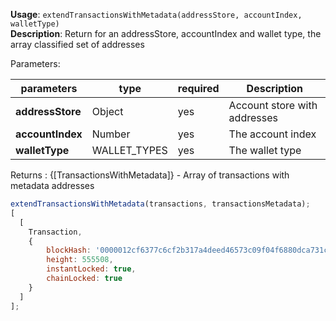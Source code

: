 **Usage**: `extendTransactionsWithMetadata(addressStore, accountIndex, walletType)`    
**Description**: Return for an addressStore, accountIndex and wallet type, the array classified set of addresses

Parameters: 

| parameters        | type          | required       | Description                                      |  
|-------------------|---------------|----------------| -------------------------------------------------|
| **addressStore**  | Object   | yes            | Account store with addresses                           |
| **accountIndex**  | Number   | yes            | The account index                           |
| **walletType**    | WALLET_TYPES   | yes            | The wallet type                           |

Returns : {[TransactionsWithMetadata]} - Array of transactions with metadata addresses 

```js
extendTransactionsWithMetadata(transactions, transactionsMetadata);
[
  [
    Transaction,
    { 
        blockHash: '0000012cf6377c6cf2b317a4deed46573c09f04f6880dca731cc9ccea6691e19',
        height: 555508,
        instantLocked: true,
        chainLocked: true
    }
  ]
];
```
